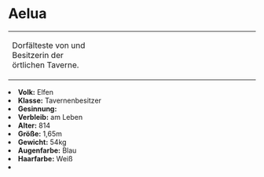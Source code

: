 # Aelua

<table>
<tr><td>
<p>
Dorfälteste von <a href="Duskwood.md" anchor="teryvnat"></a> und Besitzerin der örtlichen Taverne.
</p>

</td><td width="300">
<!-- Edit here -->
<img src="aelua.png" alt="" />
</td></tr>
</table>

<procedure title="Allgemeine Informationen">
<list columns="3">
<li><b>Volk:</b> Elfen</li>
<li><b>Klasse:</b> Tavernenbesitzer</li>
<li><b>Gesinnung:</b></li>
<li><b>Verbleib:</b> am Leben</li>
</list>
</procedure>

<procedure title="Aussehen">
<list columns="3">
<li><b>Alter:</b> 814</li>
<li><b>Größe:</b> 1,65m</li>
<li><b>Gewicht:</b> 54kg</li>
<li><b>Augenfarbe:</b> Blau</li>
<li><b>Haarfarbe:</b> Weiß</li>
</list>
</procedure>

<procedure title="Beziehungen">
<list columns="3">
<li></li>
</list>
</procedure>

<!--
## Notizen

- **Ziele:** 
- **Geheimnisse:** 
-->